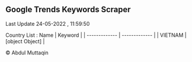 

## Google Trends Keywords Scraper 
 
Last Update 24-05-2022 , 11:59:50

Country List :
 Name  | Keyword |
| ------------- | ------------- |
| VIETNAM | [object Object] |



© Abdul Muttaqin 
